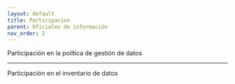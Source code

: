 ```yaml
---
layout: default
title: Participacion
parent: Oficiales de información
nav_order: 2
---
```


Participación en la política de gestión de datos

---
Participación en el inventario de datos
